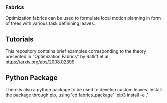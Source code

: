### Fabrics

Optimization fabrics can be used to formulate local motion planning in form of trees with various task definining leaves.

## Tutorials

This repository contains brief examples corresponding to the theory presented in "Optimization Fabrics" by Ratliff et al.
https://arxiv.org/abs/2008.02399

## Python Package

There is also a python package to be used to develop custom leaves.
Install the package through pip, using 
'cd fabrics_package'
'pip3 install -e .'

